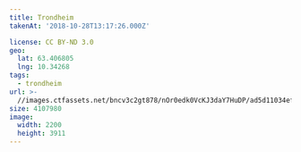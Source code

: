 ```yaml
---
title: Trondheim
takenAt: '2018-10-28T13:17:26.000Z'

license: CC BY-ND 3.0
geo:
  lat: 63.406805
  lng: 10.34268
tags:
  - trondheim
url: >-
  //images.ctfassets.net/bncv3c2gt878/nOr0edk0VcKJ3daY7HuDP/ad5d11034ef47a0dadd2dc78c46a4f92/trondheim_45680233261_o
size: 4107980
image:
  width: 2200
  height: 3911
---
```

